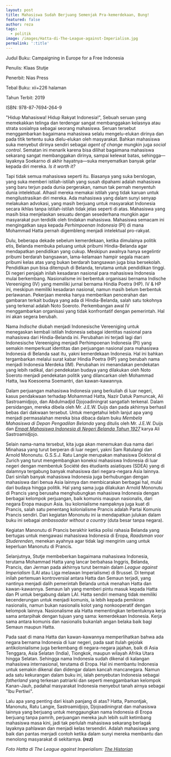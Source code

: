 ```yaml
---
layout: post
title: Mahasiswa Sudah Berjuang Semenjak Pra-kemerdekaan, Bung!
featured: false
author: reza
tags:
  - politik
image: /images/Hatta-di-The-League-against-Imperialism.jpg
permalink: ':title'
---
```

Judul Buku: Campaigning in Europe for a Free Indonesia

Penulis: Klaas Stutje

Penerbit: Nias Press

Tebal Buku: xii+226 halaman

Tahun Terbit: 2019

ISBN: 978-87-7694-264-9

"Hidup Mahasiswa\! Hidup Rakyat Indonesia\!", Sebuah seruan yang memekakkan telinga dan terdengar sangat membanggakan kelasnya atau strata sosialnya sebagai seorang mahasiswa. Seruan tersebut menggambarkan bagaimana mahasiswa selalu mengelu-elukan dirinya dan pada titik tertentu suka dielu-elukan oleh masyarakat. Bahkan mahasiswa suka menyebut dirinya sendiri sebagai *agent of change* mungkin juga *social control*. Sematan ini menarik karena bisa dilihat bagaimana mahasiswa sekarang sangat membanggakan dirinya, sampai kelewat batas, sehingga—layaknya Soekarno di akhir hayatnya—suka menyematkan banyak gelar kepada diri mereka. *Is it worth it?*

Tapi tidak semua mahasiswa seperti itu. Biasanya yang suka berslogan, yang suka memberi istilah-istilah yang susah dipahami adalah mahasiswa yang baru terjun pada dunia pergerakan, namun tak pernah menyentuh dunia intelektual. Alhasil mereka memakai istilah yang tidak karuan untuk mengilustrasikan diri mereka. Ada mahasiswa yang dalam sunyi senyap melakukan advokasi, yang masih berjuang untuk masyarakat Indonesia secara ikhlas tanpa istilah-istilah tidak jelas seperti di atas. Mahasiswa yang masih bisa menjelaskan sesuatu dengan sesederhana mungkin agar masyarakat pun terdidik oleh tindakan mahasiswa. Mahasiswa semacam ini mengingatkan saya kepada *Perhimpoenan Indonesia* (PI) di mana Mohammad Hatta pernah digembleng menjadi intelektual pro-rakyat.

Dulu, beberapa dekade sebelum kemerdekaan, ketika dimulainya politik etis, Belanda membuka peluang untuk pribumi Hindia-Belanda agar mendapatkan pendidikan yang cukup. Meskipun awalnya hanya segelintir pribumi berdarah bangsawan, lama-kelamaan hampir segala macam pribumi kelas atas yang bukan berdarah bangsawan juga bisa bersekolah. Pendidikan pun bisa ditempuh di Belanda, terutama untuk pendidikan tinggi. Di negeri penjajah inilah kesadaran nasional para mahasiswa Indonesia mulai berkembang. Nasionalisme ini berbentuk organisasi bernama Indische Vereeniging (IV) yang memiliki jurnal bernama Hindia Poetra (HP). IV & HP ini, meskipun memiliki kesadaran nasional, namun masih belum berbentuk perlawanan. Pekerjaan mereka hanya memberikan pencerahan dan gambaran terkait budaya yang ada di Hindia-Belanda, salah satu tokohnya yang terkenal adalah Noto Soeroto. Perkembangan awal IV menggambarkan organisasi yang tidak konfrontatif dengan pemerintah. Hal ini akan segera berubah.

Nama *Indische* diubah menjadi Indonesische Vereeniging untuk menegaskan kembali istilah Indonesia sebagai identitas nasional para mahasiswa dari Hindia-Belanda ini. Perubahan ini terjadi lagi dari Indonesische Vereeniging menjadi Perhimpoenan Indonesia (PI) yang semakin memperkuat identitas dan perjuangan nasional para mahasiswa Indonesia di Belanda saat itu, yakni kemerdekaan Indonesia. Hal ini bahkan tergambarkan melalui surat kabar Hindia Poetra (HP) yang berubah nama menjadi Indonesia Merdeka (IM). Perubahan ini menandakan pendekatan yang lebih radikal, dari pendekatan budaya yang dilakukan oleh Noto Soeroto menjadi pendekatan politik yang dilancarkan oleh Mohammad Hatta, Iwa Koesoema Soemantri, dan kawan-kawannya.

Dalam perjuangan mahasiswa Indonesia yang berkuliah di luar negeri, kasus pendakwaan terhadap Mohammad Hatta, Nazir Datuk Pamuncak, Ali Sastroamidjojo, dan Abdulmadjid Djojoadiningrat sangatlah terkenal. Dalam persidangan, mereka dibela oleh Mr. J.E.W. Duijs dan pada akhirnya berhasil bebas dari dakwaan tersebut. Untuk mengetahui lebih lanjut apa yang menjadi permasalahan mereka bisa dibaca dalam buku *Membela Mahasiswa di Depan Pengadilan Belanda* yang ditulis oleh Mr. J.E.W. Duijs dan [*Empat Mahasiswa Indonesia di Negeri Belanda Tahun 1927*](/download/ALI-SASTROAMIDJOJO-Empat-Mahasiswa-Indonesia-di-Negeri-Belanda-Tahun-1927.pdf) karya Ali Sastroamidjojo.

Selain nama-nama tersebut, kita juga akan menemukan dua nama dari Minahasa yang turut berperan di luar negeri, yakni Sam Ratulangi dan Arnold Mononutu. G.S.S.J. Ratu Langie merupakan mahasiswa Doktoral di Zurich yang turut mengembangkan koneksi mahasiswa Indonesia di luar negeri dengan membentuk Société des étudiants asiatiques (SDEA) yang di dalamnya tergabung banyak mahasiswa dari negara-negara Asia lainnya. Dari sinilah banyak mahasiswa Indonesia juga berhubungan dengan mahasiswa dari benua Asia lainnya dan membicarakan berbagai hal, mulai dari budaya hingga politik. Hal yang sama juga dilakukan Arnold Mononutu di Prancis yang berusaha menghubungkan mahasiswa Indonesia dengan berbagai kelompok perjuangan, baik komunis maupun nasionalis, dari negara Eropa maupun Asia. Isu kolonialisme nampaknya juga kuat di Prancis, salah satu penentang kolonialisme Prancis adalah Partai Komunis Prancis sendiri. Dari kegiatan Mononutu ini ia mendapatkan julukan dalam buku ini sebagai *ambassador without a country* (duta besar tanpa negara).

Kegiatan Manonutu di Prancis berakhir ketika polisi rahasia Belanda yang bertugas untuk mengawasi mahasiswa Indonesia di Eropa, *Raadsman voor Studerenden,* menekan ayahnya agar tidak lagi mengirim uang untuk keperluan Manonutu di Prancis.

Selanjutnya, Stutje membeberkan bagaimana mahasiswa Indonesia, terutama Mohammad Hatta yang lancar berbahasa Inggris, Belanda, Prancis, dan Jerman pada akhirnya turut bermain dalam *League against Imperialism* (LAI atau Liga melawan Imperialisme) di Brussel. Di tempat inilah pertemuan kontroversial antara Hatta dan Semaun terjadi, yang nantinya menjadi dalih pemerintah Belanda untuk menahan Hatta dan kawan-kawannya. Semaun lah yang memberi pintu masuk kepada Hatta dan PI untuk bergabung dalam LAI. Hatta sendiri memang tidak memiliki kecenderungan untuk menjadi komunis, ia lebih kepada pemikiran nasionalis, namun bukan nasionalis kolot yang nonkooperatif dengan kelompok lainnya. Nasionalisme ala Hatta mementingkan terbentuknya kerja sama antarpihak dengan tujuan yang sama: kemerdekaan Indonesia. Kerja sama antara komunis dan nasionalis bukanlah angan belaka baik bagi Semaun maupun Hatta.

Pada saat di mana Hatta dan kawan-kawannya memperlihatkan bahwa ada negara bernama Indonesia di luar negeri, pada saat itulah gejolak antikolonialisme juga berkembang di negara-negara jajahan, baik di Asia Tenggara, Asia Selatan (India), Tiongkok, maupun wilayah Afrika Utara hingga Selatan. Sehingga nama Indonesia sudah dikenal di kalangan mahasiswa internasional, terutama di Eropa. Hal ini membantu Indonesia untuk semakin dikenal dan didengar dalam kancah mancanegara. Namun ada satu kekurangan dalam buku ini, ialah penyebutan Indonesia sebagai *fatherland* yang terkesan patriarki dan seperti menggambarkan kelompok Kanan-Jauh, padahal masyarakat Indonesia menyebut tanah airnya sebagai "Ibu Pertiwi".

Lalu apa yang penting dari kisah panjang di atas? Hatta, Pamontjak, Manonutu, Ratu Langie, Sastroamidjojo, Djojoadiningrat dan mahasiswa lainnya yang berjuang untuk menggaungkan nama Indonesia di Eropa berjuang tanpa pamrih, perjuangan mereka jauh lebih sulit ketimbang mahasiswa masa kini, jadi tak perlulah mahasiswa sekarang berlagak layaknya pahlawan dan menjadi kelas tersendiri. Adalah mahasiswa yang baik dan pantas menjadi contoh ketika dalam sunyi mereka membantu dan menolong masyarakat di sekitarnya. **(*rez*)**

*Foto Hatta di The League against Imperialism: [The Historian](https://historian.blog.se/tag/european-history/)*

